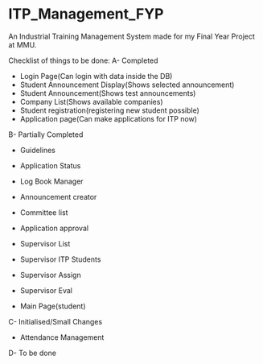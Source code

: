 # ITP_Management_FYP

An Industrial Training Management System made for my Final Year Project at MMU.

Checklist of things to be done:
A- Completed

- Login Page(Can login with data inside the DB)
- Student Announcement Display(Shows selected announcement)
- Student Announcement(Shows test announcements)
- Company List(Shows available companies)
- Student registration(registering new student possible)
- Application page(Can make applications for ITP now)

B- Partially Completed

- Guidelines

- Application Status
- Log Book Manager
- Announcement creator
- Committee list
- Application approval
- Supervisor List
- Supervisor ITP Students
- Supervisor Assign
- Supervisor Eval
- Main Page(student)

C- Initialised/Small Changes

- Attendance Management

D- To be done
